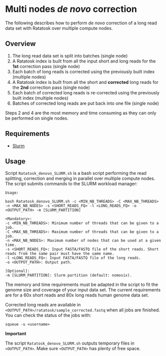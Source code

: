 # Multi nodes *de novo* correction

The following describes how to perform *de novo* correction of a long read data set with Ratatosk over multiple compute nodes.

## Overview

1. The long read data set is split into batches (single node)
2. A Ratatosk index is built from all the input short and long reads for the **1st** correction pass (single node)
3. Each batch of long reads is corrected using the previously built index (multiple nodes)
4. A Ratatosk index is built from all the short and **corrected** long reads for the **2nd** correction pass (single node)
5. Each batch of corrected long reads is re-corrected using the previously built index (multiple nodes)
6. Batches of corrected long reads are put back into one file (single node)

Steps 2 and 4 are the most memory and time consuming as they can only be performed on single nodes.

## Requirements

* [Slurm](https://slurm.schedmd.com)

## Usage

Script `Ratatosk_denovo_SLURM.sh` is a bash script performing the read splitting, correction and merging in parallel over multiple compute nodes. The script submits commands to the SLURM workload manager:
```
Usage:

bash Ratatosk_denovo_SLURM.sh -c <MIN_NB_THREADS> -C <MAX_NB_THREADS> -n <MAX_NB_NODES> -s <SHORT_READS_FQ> -l <LONG_READS_FQ> -o <OUTPUT_PATH> -m [SLURM_PARTITION]

<Mandatory>: 
-c <MIN_NB_THREADS>: Minimum number of threads that can be given to a job.
-C <MAX_NB_THREADS>: Maximum number of threads that can be given to a job.
-n <MAX_NB_NODES>: Maximum number of nodes that can be used at a given time.
-s <SHORT_READS_FQ>: Input FASTA/FASTQ file of the short reads. Short reads from the same pair must have the same name.
-l <LONG_READS_FQ>: Input FASTA/FASTQ file of the long reads.
-o <OUTPUT_PATH>: Output path.

[Optional]: 
-m [SLURM_PARTITION]: Slurm partition (default: nomosix).
```

The memory and time requirements must be adapted in the script to fit the genome size and coverage of your input data set. The current requirements are for a 60x short reads and 80x long reads human genome data set.

Corrected long reads are available in `<OUTPUT_PATH>/ratatosk/sample_corrected.fastq` when all jobs are finished. You can check the status of the jobs with:
```
squeue -u <username>
```

**Important**

The script `Ratatosk_denovo_SLURM.sh` outputs temporary files in `<OUTPUT_PATH>`. Make sure `<OUTPUT_PATH>` has plenty of free space.
